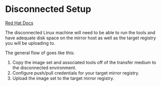 # Disconnected Setup

[Red Hat Docs](https://docs.redhat.com/en/documentation/openshift_container_platform/4.17/html/disconnected_environments/mirroring-in-disconnected-environments)

The disconnected Linux machine will need to be able to run the tools and have adequate disk space on the mirror host as well as the target registry you will be uploading to.

The general flow of goes like this: 

1. Copy the image set and associated tools off of the transfer medium to the disconnected environment.
1. Configure push/pull credentials for your target mirror registry.
1. Upload the image set to the target mirror registry.
